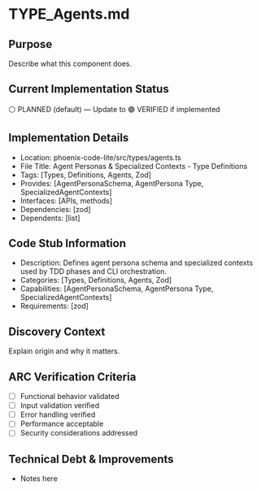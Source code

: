 # TYPE_Agents.md

## Purpose
Describe what this component does.

## Current Implementation Status
⚪ PLANNED (default) — Update to 🟢 VERIFIED if implemented

## Implementation Details
- Location: phoenix-code-lite/src/types/agents.ts
- File Title: Agent Personas & Specialized Contexts - Type Definitions
- Tags: [Types, Definitions, Agents, Zod]
- Provides: [AgentPersonaSchema, AgentPersona Type, SpecializedAgentContexts]
- Interfaces: [APIs, methods]
- Dependencies: [zod]
- Dependents: [list]

## Code Stub Information
- Description: Defines agent persona schema and specialized contexts used by TDD phases and CLI orchestration.
- Categories: [Types, Definitions, Agents, Zod]
- Capabilities: [AgentPersonaSchema, AgentPersona Type, SpecializedAgentContexts]
- Requirements: [zod]

## Discovery Context
Explain origin and why it matters.

## ARC Verification Criteria
- [ ] Functional behavior validated
- [ ] Input validation verified
- [ ] Error handling verified
- [ ] Performance acceptable
- [ ] Security considerations addressed

## Technical Debt & Improvements
- Notes here

